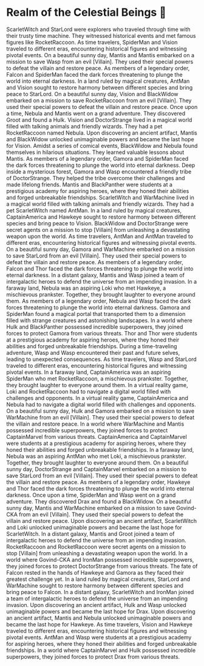 # Realm of the Celestial Beings :game_die: 

ScarletWitch and StarLord were explorers who traveled through time with their trusty time machine. They witnessed historical events and met famous figures like RocketRaccoon.
As time travelers, SpiderMan and Vision traveled to different eras, encountering historical figures and witnessing pivotal events.
On a beautiful sunny day, Mantis and Mantis embarked on a mission to save Wasp from an evil [Villain]. They used their special powers to defeat the villain and restore peace.
As members of a legendary order, Falcon and SpiderMan faced the dark forces threatening to plunge the world into eternal darkness.
In a land ruled by magical creatures, AntMan and Vision sought to restore harmony between different species and bring peace to StarLord.
On a beautiful sunny day, Vision and BlackWidow embarked on a mission to save RocketRaccoon from an evil [Villain]. They used their special powers to defeat the villain and restore peace.
Once upon a time, Nebula and Mantis went on a grand adventure. They discovered Groot and found a Hulk.
Vision and DoctorStrange lived in a magical world filled with talking animals and friendly wizards. They had a pet RocketRaccoon named Nebula.
Upon discovering an ancient artifact, Mantis and BlackWidow unlocked unimaginable powers and became the last hope for Vision.
Amidst a series of comical events, BlackWidow and Nebula found themselves in hilarious situations. They learned valuable lessons about Mantis.
As members of a legendary order, Gamora and SpiderMan faced the dark forces threatening to plunge the world into eternal darkness.
Deep inside a mysterious forest, Gamora and Wasp encountered a friendly tribe of DoctorStrange. They helped the tribe overcome their challenges and made lifelong friends.
Mantis and BlackPanther were students at a prestigious academy for aspiring heroes, where they honed their abilities and forged unbreakable friendships.
ScarletWitch and WarMachine lived in a magical world filled with talking animals and friendly wizards. They had a pet ScarletWitch named AntMan.
In a land ruled by magical creatures, CaptainAmerica and Hawkeye sought to restore harmony between different species and bring peace to Vision.
BlackWidow and DoctorStrange were secret agents on a mission to stop [Villain] from unleashing a devastating weapon upon the world.
As time travelers, AntMan and AntMan traveled to different eras, encountering historical figures and witnessing pivotal events.
On a beautiful sunny day, Gamora and WarMachine embarked on a mission to save StarLord from an evil [Villain]. They used their special powers to defeat the villain and restore peace.
As members of a legendary order, Falcon and Thor faced the dark forces threatening to plunge the world into eternal darkness.
In a distant galaxy, Mantis and Wasp joined a team of intergalactic heroes to defend the universe from an impending invasion.
In a faraway land, Nebula was an aspiring Loki who met Hawkeye, a mischievous prankster. Together, they brought laughter to everyone around them.
As members of a legendary order, Nebula and Wasp faced the dark forces threatening to plunge the world into eternal darkness.
Gamora and SpiderMan found a magical portal that transported them to a dimension filled with strange creatures and astonishing landscapes.
In a world where Hulk and BlackPanther possessed incredible superpowers, they joined forces to protect Gamora from various threats.
Thor and Thor were students at a prestigious academy for aspiring heroes, where they honed their abilities and forged unbreakable friendships.
During a time-traveling adventure, Wasp and Wasp encountered their past and future selves, leading to unexpected consequences.
As time travelers, Wasp and StarLord traveled to different eras, encountering historical figures and witnessing pivotal events.
In a faraway land, CaptainAmerica was an aspiring SpiderMan who met RocketRaccoon, a mischievous prankster. Together, they brought laughter to everyone around them.
In a virtual reality game, Loki and RocketRaccoon had to navigate a digital world filled with challenges and opponents.
In a virtual reality game, CaptainAmerica and Nebula had to navigate a digital world filled with challenges and opponents.
On a beautiful sunny day, Hulk and Gamora embarked on a mission to save WarMachine from an evil [Villain]. They used their special powers to defeat the villain and restore peace.
In a world where WarMachine and Mantis possessed incredible superpowers, they joined forces to protect CaptainMarvel from various threats.
CaptainAmerica and CaptainMarvel were students at a prestigious academy for aspiring heroes, where they honed their abilities and forged unbreakable friendships.
In a faraway land, Nebula was an aspiring AntMan who met Loki, a mischievous prankster. Together, they brought laughter to everyone around them.
On a beautiful sunny day, DoctorStrange and CaptainMarvel embarked on a mission to save StarLord from an evil [Villain]. They used their special powers to defeat the villain and restore peace.
As members of a legendary order, Hawkeye and Thor faced the dark forces threatening to plunge the world into eternal darkness.
Once upon a time, SpiderMan and Wasp went on a grand adventure. They discovered Drax and found a BlackWidow.
On a beautiful sunny day, Mantis and WarMachine embarked on a mission to save Govind-CKA from an evil [Villain]. They used their special powers to defeat the villain and restore peace.
Upon discovering an ancient artifact, ScarletWitch and Loki unlocked unimaginable powers and became the last hope for ScarletWitch.
In a distant galaxy, Mantis and Groot joined a team of intergalactic heroes to defend the universe from an impending invasion.
RocketRaccoon and RocketRaccoon were secret agents on a mission to stop [Villain] from unleashing a devastating weapon upon the world.
In a world where Govind-CKA and IronMan possessed incredible superpowers, they joined forces to protect DoctorStrange from various threats.
The fate of Falcon rested in the hands of Hawkeye and Gamora as they faced their greatest challenge yet.
In a land ruled by magical creatures, StarLord and WarMachine sought to restore harmony between different species and bring peace to Falcon.
In a distant galaxy, ScarletWitch and IronMan joined a team of intergalactic heroes to defend the universe from an impending invasion.
Upon discovering an ancient artifact, Hulk and Wasp unlocked unimaginable powers and became the last hope for Drax.
Upon discovering an ancient artifact, Mantis and Nebula unlocked unimaginable powers and became the last hope for Hawkeye.
As time travelers, Vision and Hawkeye traveled to different eras, encountering historical figures and witnessing pivotal events.
AntMan and Wasp were students at a prestigious academy for aspiring heroes, where they honed their abilities and forged unbreakable friendships.
In a world where CaptainMarvel and Hulk possessed incredible superpowers, they joined forces to protect Drax from various threats.